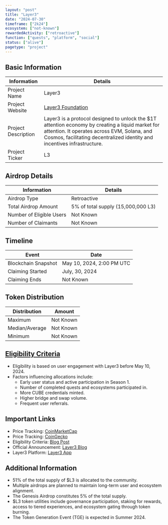```yaml
---
layout: "post"
title: "Layer3"
date: "2024-07-30"
timeframe: ["2k24"]
ecosystem: ["not-known"]
rewardedActivity: ["retroactive"]
function: ["quests", "platform", "social"]
status: ["alive"]
pagetype: "project"
---
```


## Basic Information

| Information         | Details                                                                                                                                                                                                                     |
| ------------------- | --------------------------------------------------------------------------------------------------------------------------------------------------------------------------------------------------------------------------- |
| Project Name        | Layer3                                                                                                                                                                                                                      |
| Project Website     | [Layer3 Foundation](https://layer3foundation.org)                                                                                                                                                                           |
| Project Description | Layer3 is a protocol designed to unlock the $1T attention economy by creating a liquid market for attention. It operates across EVM, Solana, and Cosmos, facilitating decentralized identity and incentives infrastructure. |
| Project Ticker      | L3                                                                                                                                                                                                                          |

## Airdrop Details

| Information              | Details                            |
| ------------------------ | ---------------------------------- |
| Airdrop Type             | Retroactive                        |
| Total Airdrop Amount     | 5% of total supply (15,000,000 L3) |
| Number of Eligible Users | Not Known                          |
| Number of Claimants      | Not Known                          |

## Timeline

| Event               | Date                      |
| ------------------- | ------------------------- |
| Blockchain Snapshot | May 10, 2024, 2:00 PM UTC |
| Claiming Started    | July, 30, 2024            |
| Claiming Ends       | Not Known                 |

## Token Distribution

| Distribution   | Amount    |
| -------------- | --------- |
| Maximum        | Not Known |
| Median/Average | Not Known |
| Minimum        | Not Known |

## [Eligibility Criteria](https://layer3foundation.org/blog/introducing-l3)

- Eligibility is based on user engagement with Layer3 before May 10, 2024.
- Factors influencing allocations include:
  - Early user status and active participation in Season 1.
  - Number of completed quests and ecosystems participated in.
  - More CUBE credentials minted.
  - Higher bridge and swap volume.
  - Frequent user referrals.

## Important Links

- Price Tracking: [CoinMarketCap](https://coinmarketcap.com/currencies/layer3)
- Price Tracking: [CoinGecko](https://www.coingecko.com/en/coins/layer3)
- Eligibility Criteria: [Blog Post](https://layer3foundation.org/blog/introducing-l3)
- Official Announcement: [Layer3 Blog](https://layer3foundation.org/blog/introducing-l3)
- Layer3 Platform: [Layer3 App](https://app.layer3.xyz/)

## Additional Information

- 51% of the total supply of $L3 is allocated to the community.
- Multiple airdrops are planned to maintain long-term user and ecosystem alignment.
- The Genesis Airdrop constitutes 5% of the total supply.
- $L3 token utilities include governance participation, staking for rewards, access to tiered experiences, and ecosystem gating through token burning.
- The Token Generation Event (TGE) is expected in Summer 2024.
